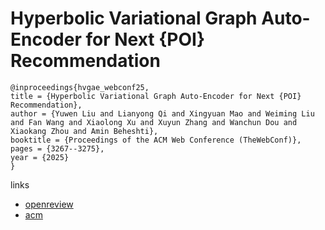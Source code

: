 # Hyperbolic Variational Graph Auto-Encoder for Next {POI} Recommendation

```
@inproceedings{hvgae_webconf25,
title = {Hyperbolic Variational Graph Auto-Encoder for Next {POI} Recommendation},
author = {Yuwen Liu and Lianyong Qi and Xingyuan Mao and Weiming Liu and Fan Wang and Xiaolong Xu and Xuyun Zhang and Wanchun Dou and Xiaokang Zhou and Amin Beheshti},
booktitle = {Proceedings of the ACM Web Conference (TheWebConf)},
pages = {3267--3275},
year = {2025}
}
```

links
- [openreview](https://openreview.net/forum?id=uEladLyKgE)
- [acm](https://dl.acm.org/doi/10.1145/3696410.3714804)
